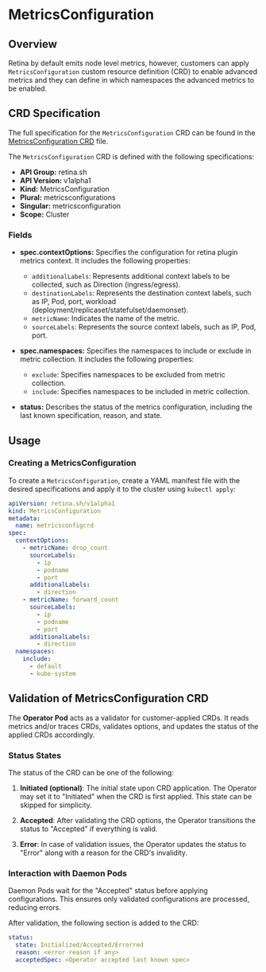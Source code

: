 # MetricsConfiguration

## Overview

Retina by default emits node level metrics, however, customers can apply `MetricsConfiguration`  custom resource definition (CRD) to enable advanced metrics and they can define in which namespaces the advanced metrics to be enabled.  

## CRD Specification

The full specification for the `MetricsConfiguration` CRD can be found in the [MetricsConfiguration CRD](https://github.com/microsoft/retina/blob/main/deploy/standard/manifests/controller/helm/retina/crds/retina.sh_metricsconfigurations.yaml) file.

The `MetricsConfiguration` CRD is defined with the following specifications:

- **API Group:** retina.sh
- **API Version:** v1alpha1
- **Kind:** MetricsConfiguration
- **Plural:** metricsconfigurations
- **Singular:** metricsconfiguration
- **Scope:** Cluster

### Fields

- **spec.contextOptions:** Specifies the configuration for retina plugin metrics context. It includes the following properties:
  - `additionalLabels`: Represents additional context labels to be collected, such as Direction (ingress/egress).
  - `destinationLabels`: Represents the destination context labels, such as IP, Pod, port, workload (deployment/replicaset/statefulset/daemonset).
  - `metricName`: Indicates the name of the metric.
  - `sourceLabels`: Represents the source context labels, such as IP, Pod, port.

- **spec.namespaces:** Specifies the namespaces to include or exclude in metric collection. It includes the following properties:
  - `exclude`: Specifies namespaces to be excluded from metric collection.
  - `include`: Specifies namespaces to be included in metric collection.

- **status:** Describes the status of the metrics configuration, including the last known specification, reason, and state.

## Usage

### Creating a MetricsConfiguration

To create a `MetricsConfiguration`, create a YAML manifest file with the desired specifications and apply it to the cluster using `kubectl apply`:

```yaml
apiVersion: retina.sh/v1alpha1
kind: MetricsConfiguration
metadata:
  name: metricsconfigcrd
spec:
  contextOptions:
    - metricName: drop_count
      sourceLabels:
        - ip
        - podname
        - port
      additionalLabels:
        - direction
    - metricName: forward_count
      sourceLabels:
        - ip
        - podname
        - port
      additionalLabels:
        - direction
  namespaces:
    include:
      - default
      - kube-system
```

## Validation of MetricsConfiguration CRD

The **Operator Pod** acts as a validator for customer-applied CRDs. It reads metrics and/or traces CRDs, validates options, and updates the status of the applied CRDs accordingly.

### Status States

The status of the CRD can be one of the following:

1. **Initiated (optional)**: The initial state upon CRD application. The Operator may set it to "Initiated" when the CRD is first applied. This state can be skipped for simplicity.

2. **Accepted**: After validating the CRD options, the Operator transitions the status to "Accepted" if everything is valid.

3. **Error**: In case of validation issues, the Operator updates the status to "Error" along with a reason for the CRD's invalidity.

### Interaction with Daemon Pods

Daemon Pods wait for the "Accepted" status before applying configurations. This ensures only validated configurations are processed, reducing errors.

After validation, the following section is added to the CRD:

```yaml
status:
  state: Initialized/Accepted/Errorred
  reason: <error reason if any>
  acceptedSpec: <Operator accepted last known spec>
```
